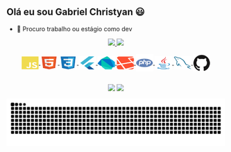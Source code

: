 ## Olá eu sou Gabriel Christyan 😃️

- 🔭 Procuro trabalho ou estágio como dev 

 <div  align="center">
  <a href="https://github.com/GBRielGCLC">
  <img height="150em" src="https://github-readme-stats.vercel.app/api?username=GBRielGCLC&show_icons=true&theme=aura_dark&include_all_commits=true&count_private=true"/>
  <img height="150em" src="https://github-readme-stats.vercel.app/api/top-langs/?username=GBRielGCLC&layout=compact&langs_count=7&theme=aura_dark"/>
</div>
<div align="center" valing="top"><br>
  <img align="center" alt="Gabriel-Js" height="30" width="40" src="https://raw.githubusercontent.com/devicons/devicon/master/icons/javascript/javascript-plain.svg">
  <img align="center" alt="Gabriel-HTML" height="30" width="40" src="https://raw.githubusercontent.com/devicons/devicon/master/icons/html5/html5-original.svg">
  <img align="center" alt="Gabriel-CSS" height="30" width="40" src="https://raw.githubusercontent.com/devicons/devicon/master/icons/css3/css3-original.svg">
  <img align="center" alt="Gabriel-Flutter" height="30" width="40" src="https://github.com/devicons/devicon/blob/master/icons/flutter/flutter-original.svg">
  <img align="center" alt="Gabriel-Dart" height="30" width="40" src="https://github.com/devicons/devicon/blob/master/icons/dart/dart-original.svg">
  <img align="center" alt="Gabriel-Laravel" height="30" width="40" src="https://github.com/devicons/devicon/blob/master/icons/laravel/laravel-plain.svg">
  <img width="40" align="center" alt="Gabriel-php" src="https://github.com/devicons/devicon/blob/master/icons/php/php-plain.svg">
  <img align="center" alt="Gabriel-Java" height="30" width="40" src="https://github.com/devicons/devicon/blob/master/icons/java/java-original.svg">
  <img align="center" alt="Gabriel-MySql" height="30" width="40" src="https://github.com/devicons/devicon/blob/master/icons/mysql/mysql-plain.svg">
  <img width="40" align="center" alt="Gabriel-GitHub" src="https://github.com/devicons/devicon/blob/master/icons/github/github-original.svg">
  
</div>
 
  ##
  
 <div align="center">  
  <a href = "mailto:gabriel.gclc@gmail.com" target="_blank"><img src="https://img.shields.io/badge/-Gmail-%23333?style=for-the-badge&logo=gmail&logoColor=white"></a>
  <a href="https://www.linkedin.com/in/gabriel-christyan-leal-carvalho-5b0917210" target="_blank"><img src="https://img.shields.io/badge/-LinkedIn-%230077B5?style=for-the-badge&amp;logo=linkedin&amp;logoColor=white"></a> 
 
</div>
  
 ![Snake animation](https://github.com/GBRielGCLC/GBRielGCLC/blob/output/github-contribution-grid-snake.svg)
